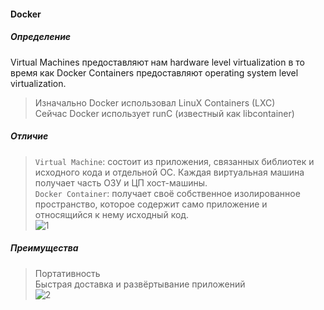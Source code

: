 #### Docker
##### Определение
Virtual Machines предоставляют нам hardware level virtualization в то время как Docker Containers предоставляют operating system level virtualization. 
> Изначально Docker использовал LinuX Containers (LXC)<br>
> Сейчас Docker использует runC (известный как libcontainer)<br>
##### Отличие
> ``Virtual Machine``: состоит из приложения, связанных библиотек и исходного кода и отдельной ОС. Каждая виртуальная машина получает часть ОЗУ и ЦП хост-машины.<br>
> ``Docker Container``: получает своё собственное изолированное пространство, которое содержит само приложение и относящийся к нему исходный код.<br>
![1](https://github.com/user-attachments/assets/bdfe768d-3d4f-41fc-b1e3-9f89edb55cd0)

##### Преимущества
> Портативность<br>
> Быстрая доставка и развёртывание приложений<br>
![2](https://github.com/user-attachments/assets/c420fd6a-6abd-435d-94c2-5b32074c9470)
